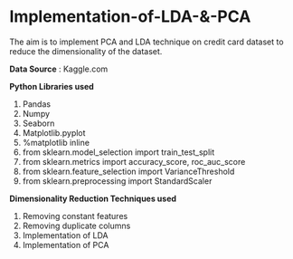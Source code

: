 # Implementation-of-LDA-&-PCA
The aim is to implement PCA and LDA technique on credit card dataset to reduce the dimensionality of the dataset.

**Data Source** : Kaggle.com

**Python Libraries used**

1. Pandas
2. Numpy
3. Seaborn
4. Matplotlib.pyplot
5. %matplotlib inline
6. from sklearn.model_selection import train_test_split
7. from sklearn.metrics import accuracy_score, roc_auc_score
8. from sklearn.feature_selection import VarianceThreshold
9. from sklearn.preprocessing import StandardScaler

**Dimensionality Reduction Techniques used**

1. Removing constant features
2. Removing duplicate columns
3. Implementation of LDA
4. Implementation of PCA
